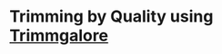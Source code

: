 # Trimming by Quality using [Trimmgalore](https://www.bioinformatics.babraham.ac.uk/projects/trim_galore/)
